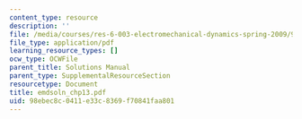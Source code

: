 ```yaml
---
content_type: resource
description: ''
file: /media/courses/res-6-003-electromechanical-dynamics-spring-2009/98ebec8c0411e33c8369f70841faa801_emdsoln_chp13.pdf
file_type: application/pdf
learning_resource_types: []
ocw_type: OCWFile
parent_title: Solutions Manual
parent_type: SupplementalResourceSection
resourcetype: Document
title: emdsoln_chp13.pdf
uid: 98ebec8c-0411-e33c-8369-f70841faa801
---
```

